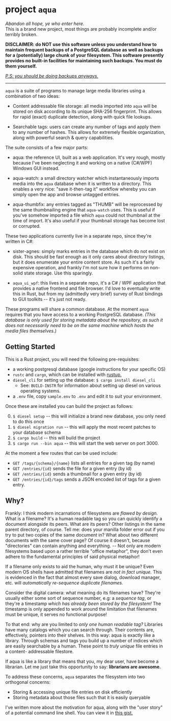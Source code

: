 # project `aqua`

_Abandon all hope, ye who enter here._  
This is a brand new project, most things are probably incomplete and/or terribly broken.

**DISCLAIMER: do NOT use this software unless you understand how to maintain
  frequent backups of a PostgreSQL database as well as backups for a (potentially) 
  large chunk of your filesystem. This software presently provides no built-in 
  facilities for maintaining such backups. You must do them yourself.**

[_P.S: you should be doing backups anyways._][jwz]

---

`aqua` is a suite of programs to manage large media libraries using a combination of two ideas:

- Content addressable file storage: all media imported into `aqua` will be stored on disk
  according to its unique SHA-256 fingerprint. This allows for rapid (exact) duplicate detection,
  along with quick file lookups.

- Searchable tags: users can create any number of tags and apply them to any number of hashes.
  This allows for extremely flexible organization, along with powerful search & query capabilities.
  
The suite consists of a few major parts:

- aqua: the reference UI, built as a web application. It's very rough, mostly because
  I've been neglecting it and working on a native (C#/WPF) Windows GUI instead.

- aqua-watch: a small directory watcher which instantaneously imports media into the `aqua`
  database when it is written to a directory. This enables a very nice: "save it-then-tag it"
  workflow whereby you can simply open the app and browse untagged entries.

- aqua-thumbfix: any entries tagged as "THUMB" will be reprocessed by the same thumbnailing
  engine that `aqua-watch` uses. This is useful if you've somehow imported a file which `aqua`
  could not thumbnail at the time of import. It's also useful if your thumbnail storage has
  become lost or corrupted.

These two applications currently live in a separate repo, since they're written in C#:

- sister-agnes: simply marks entries in the database which do not exist on disk.
  This should be fast enough as it only cares about directory listings, but it does
  enumerate your entire content store. As such it's a fairly expensive operation, and
  frankly I'm not sure how it performs on non-solid state storage. Use this sparingly.

- `aqua_ui_wpf`: this lives in a separate repo, it's a C# / WPF application that provides a
  native frontend and file browser. I'd love to eventually write this in Rust, but from my
  (admittedly very brief) survey of Rust bindings to GUI toolkits -- it's just not ready.

These programs will share a common database. At the moment `aqua` requires that
you have access to a working PostgreSQL database. _(This database is only used
for storing metadata about the repository, as such it does not necessarily need
to be on the same machine which hosts the media files themselves.)_

## Getting Started

This is a Rust project, you will need the following pre-requisites:

- a working postgresql database (google instructions for your specific OS)
- `rustc` and `cargo`, which can be installed with [rustup.](https://rustup.rs/)
- `diesel_cli` for setting up the database: `$ cargo install diesel_cli`
  - See: `BUILD-INSTR` for information about setting up diesel on 
    various operating systems.
- a `.env` file, copy `sample.env` to `.env` and edit it to suit your environment.


Once these are installed you can build the project as follows:

0. `$ diesel setup` -- this will initialize a brand new database, you only need to do this once
0. `$ diesel migration run` -- this will apply the most recent patches to your database schema
0. `$ cargo build` -- this will build the project
0. `$ cargo run --bin aqua` -- this will start the web server on port 3000.

At the moment a few routes that can be used include:

- `GET /tags/{schema}/{name}` lists all entries for a given tag (by name)
- `GET /entries/{id}` sends the file for a given entry (by id)
- `GET /entries/{id}` sends a thumbnail for a given entry (by id)
- `GET /entries/{id}/tags` sends a JSON encoded list of tags for a given entry.

[jwz]: https://www.jwz.org/doc/backups.html

## Why?

Frankly: I think modern incarnations of filesystems are *flawed by design.*
What is a filename? It's a human readable tag so you can quickly identify a
document alongside its peers. What are its peers? Other listings in the
same parent directory, of course. Tell me: does your manilla folder error
out if you try to put two copies of the same document in? What about two different
documents with the same cover page? Of course it doesn't, because "directories" can 
contain anything and everything. -- Not only are modern filesystems based upon a rather
terrible "office metaphor", they don't even adhere to the fundamental principles of said
physical metaphor!

If a filename only exists to aid the human, why must it be unique? Even modern OS
shells have admitted that filenames are *not in fact unique.* This is evidenced
in the fact that almost every save dialog, download manager, etc. will 
*automatically re-sequence duplicate filenames.*

Consider the digital camera: what meaning do its filenames have? They're usually either
some sort of sequence number, e.g: a *sequence tag*, or they're a timestamp *which has
already been stored by the filesystem!* The timestamp is only appended to work around
the limitation that filenames must be unique, it serves no functional purpose!

To that end: why are you limited to *only one human readable tag?* Libraries have
many catalogs which you can search through. Their contents are, effectively,
pointers into their shelves. In this way: aqua is exactly like a library. 
Through schemas and tags you build up a number of indices which are easily 
searchable by a human. These point to *truly unique* file entries in a content-
addressable filestore.

If aqua is like a library that means that you, my dear user, have become a librarian.
Let me just take this opportunity to say: **librarians are awesome.**

To address these concerns, `aqua` separates the filesystem into two orthogonal
concerns:

- Storing & accessing unique file entries on disk efficiently
- Storing metadata about those files such that it is easily queryable

I've written more about the motivation for aqua, along with the "user story" of a
potential command line shell. You can view it in [this gist.](https://gist.github.com/drbawb/8df47cb4a987ad3b5a29dd4fa29d20ea)
